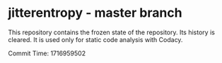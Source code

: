 # jitterentropy - master branch

This repository contains the frozen state of the repository.
Its history is cleared. It is used only for static code
analysis with Codacy.

Commit Time: 1716959502